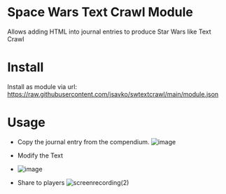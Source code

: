 # Space Wars Text Crawl Module
Allows adding HTML into journal entries to produce Star Wars like Text Crawl

# Install
Install as module via url: https://raw.githubusercontent.com/jsavko/swtextcrawl/main/module.json

# Usage
* Copy the journal entry from the compendium. 
![image](https://user-images.githubusercontent.com/192591/114804938-fea66c80-9d56-11eb-8183-5e0264fa7ec7.png)

* Modify the Text
* ![image](https://user-images.githubusercontent.com/192591/114804988-10880f80-9d57-11eb-9142-dea713110196.png)

* Share to players
![screenrecording(2)](https://user-images.githubusercontent.com/192591/114805321-a459db80-9d57-11eb-94a4-3dca2ec916f7.gif)






